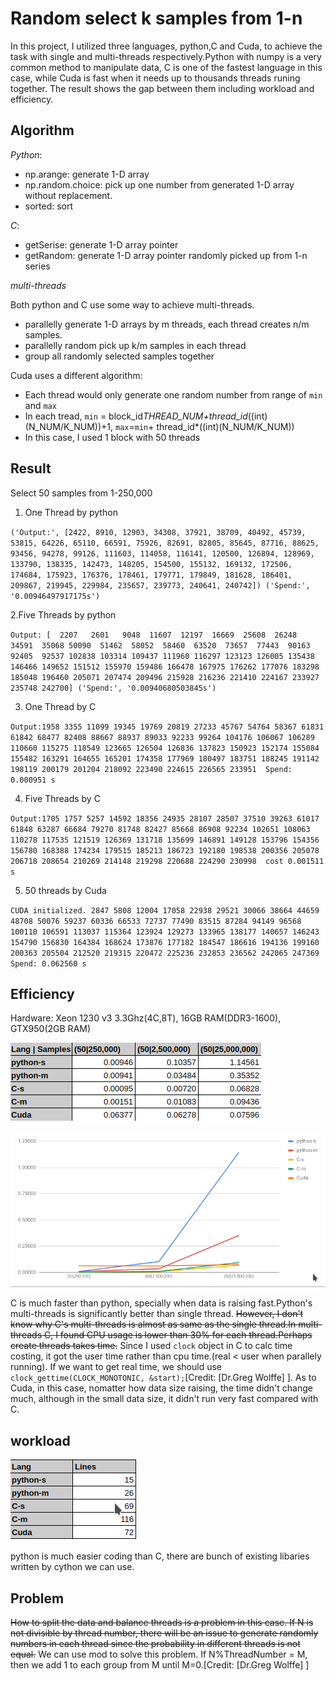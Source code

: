 # Random select k samples from 1-n
In this project, I utilized three languages, python,C and Cuda, to achieve the task with single and multi-threads respectively.Python with numpy is a very common method to manipulate data, C is one of the fastest language in this case, while Cuda is fast when it needs up to thousands threads runing together. The result shows the gap between them including workload and efficiency.

## Algorithm
*Python*: 
- np.arange: generate 1-D array
- np.random.choice: pick up one number from generated 1-D array without replacement.
- sorted: sort

*C*:
- getSerise: generate 1-D array pointer
- getRandom: generate 1-D array pointer randomly picked up from 1-n series

*multi-threads*

Both python and C use some way to achieve multi-threads. 
- parallelly generate 1-D arrays by m threads, each thread creates n/m samples.
- parallelly random pick up k/m samples in each thread
- group all randomly selected samples together

Cuda uses a different algorithm:
- Each thread would only generate one random number from range of `min` and `max`
- In each tread, `min` = block_id*THREAD_NUM+thread_id*((int)(N_NUM/K_NUM))+1, `max`=`min`+ thread_id*((int)(N_NUM/K_NUM))
- In this case, I used 1 block with 50 threads

## Result
Select 50 samples from 1-250,000 
1. One Thread by python

`('Output:', [2422, 8910, 12903, 34308, 37921, 38709, 40492, 45739, 53815, 64226, 65110, 66591, 75926, 82691, 82805, 85645, 87716, 88625, 93456, 94278, 99126, 111603, 114058, 116141, 120500, 126894, 128969, 133790, 138335, 142473, 148205, 154500, 155132, 169132, 172506, 174684, 175923, 176376, 178461, 179771, 179849, 181628, 186401, 209867, 219945, 229984, 235657, 239773, 240641, 240742])
('Spend:', '0.00946497917175s')`

2.Five Threads by python

`Output:
[  2207   2601   9048  11607  12197  16669  25608  26248  34591  35068
  50090  51462  58052  58460  63520  73657  77443  90163  92405  92537
 102838 103314 109437 111960 116297 123123 126005 135438 146466 149652
 151512 155970 159486 166478 167975 176262 177076 183298 185048 196460
 205071 207474 209496 215928 216236 221410 224167 233927 235748 242700]
('Spend:', '0.00940680503845s')`

3. One Thread by C

`Output:1958 3355 11099 19345 19769 20819 27233 45767 54764 58367 61831 61842 68477 82408 88667 88937 89033 92233 99264 104176 106067 106289 110660 115275 118549 123665 126504 126836 137823 150923 152174 155084 155482 163291 164655 165201 174358 177969 180497 183751 188245 191142 198119 200179 201204 218092 223490 224615 226565 233951 
 Spend: 0.000951 s`

 4. Five Threads by C
 
 `Output:1705 1757 5257 14592 18356 24935 28107 28507 37510 39263 61017 61848 63287 66684 79270 81748 82427 85668 86908 92234 102651 108063 110278 117535 121519 126369 131718 135699 146891 149128 153796 154356 156780 168388 174234 179515 185213 186723 192180 198538 200356 205078 206718 208654 210269 214148 219298 220688 224290 230998 
 cost 0.001511 s`
 
 5. 50 threads by Cuda
 
`CUDA initialized.
2847 5808 12004 17058 22938 29521 30066 38664 44659 48708 50076 59237 60336 66533 72737 77490 83515 87284 94149 96568 100110 106591 113037 115364 123924 129273 133965 138177 140657 146243 154790 156830 164384 168624 173876 177182 184547 186616 194136 199160 200363 205504 212520 219315 220472 225236 232853 236562 242065 247369 
 Spend: 0.062560 s`
 
 ## Efficiency
 Hardware: Xeon 1230 v3 3.3Ghz(4C,8T), 16GB RAM(DDR3-1600), GTX950(2GB RAM)
 
 ![img](./imges/table.png)
 
 ![img](./imges/chart.png)
 
 C is much faster than python, specially when data is raising fast.Python's multi-threads is significantly better than single thread. <del>However, I don't know why C's multi-threads is almost as same as the single thread.In multi-threads C, I found CPU usage is lower than 30% for each thread.Perhaps create threads takes time.</del> Since I used `clock` object in C to calc time costing, it got the user time rather than cpu time.(real < user when parallely running). If we want to get real time, we should use `clock_gettime(CLOCK_MONOTONIC, &start);`[Credit: [Dr.Greg Wolffe] ]. As to Cuda, in this case, nomatter how data size raising, the time didn't change much, although in the small data size, it didn't run very fast compared with C. 
 
 ## workload
 
 ![img](./imges/eff.png)
 
 python is much easier coding than C, there are bunch of existing libaries written by cython we can use.
 
 ## Problem
<del>How to split the data and balance threads is a problem in this case. If N is not divisible by thread number, there will be an issue to generate randomly numbers in each thread since the probability in different threads is not equal.</del> We can use mod to solve this problem. If N%ThreadNumber = M, then we add 1 to each group from M until M=0.[Credit: [Dr.Greg Wolffe] ]
